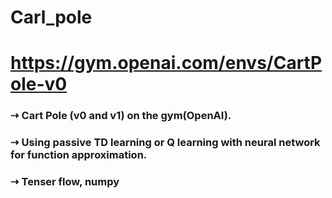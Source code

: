 # Carl_pole

# https://gym.openai.com/envs/CartPole-v0

### ⇢ Cart Pole (v0 and v1) on the gym(OpenAI). 
### ⇢ Using passive TD learning or Q learning with neural network for function approximation.
### ⇢ Tenser flow, numpy
